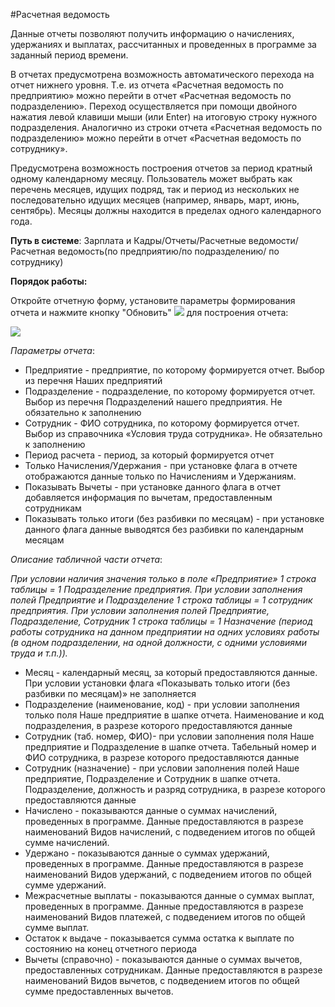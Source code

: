 ﻿#Расчетная ведомость

Данные отчеты позволяют получить информацию о начислениях, удержаниях и выплатах, рассчитанных и проведенных в программе за заданный период времени.

В отчетах предусмотрена возможность автоматического перехода на отчет нижнего уровня. Т.е. из отчета «Расчетная ведомость по предприятию» можно перейти в отчет «Расчетная ведомость по подразделению». Переход осуществляется при помощи двойного нажатия левой клавиши мыши (или Enter) на итоговую строку нужного подразделения. Аналогично из строки отчета «Расчетная ведомость по подразделению» можно перейти в отчет «Расчетная ведомость по сотруднику».

Предусмотрена возможность построения отчетов за период кратный одному календарному месяцу. Пользователь может выбрать как перечень месяцев, идущих подряд, так и период из нескольких не последовательно идущих месяцев (например, январь, март, июнь, сентябрь). Месяцы должны находится в пределах одного календарного года.

**Путь в системе**: Зарплата и Кадры/Отчеты/Расчетные ведомости/Расчетная ведомость(по предприятию/по подразделению/ по сотруднику)

**Порядок работы:**

Откройте отчетную форму, установите параметры формирования отчета и нажмите кнопку "Обновить" ![](topic:Com.AddFiles.Btn_Refresh.png) для построения отчета:

![](topic:.AddFiles.Screenshot_3193.jpg)

*Параметры отчета*:

* Предприятие - предприятие, по которому формируется отчет. Выбор из перечня Наших предприятий
* Подразделение - подразделение, по которому формируется отчет. Выбор из перечня Подразделений нашего предприятия. Не обязательно к заполнению
* Сотрудник - ФИО сотрудника, по которому формируется отчет. Выбор из справочника «Условия труда сотрудника». Не обязательно к заполнению
* Период расчета  - период, за который формируется отчет
* Только Начисления/Удержания - при установке флага в отчете отображаются данные только по Начислениям и Удержаниям.
* Показывать Вычеты  - при установке данного флага в отчет добавляется информация по вычетам, предоставленным сотрудникам
* Показывать только итоги (без разбивки по месяцам) - при установке данного флага данные выводятся без разбивки по календарным месяцам

*Описание табличной части отчета*:

*При условии наличия значения только в поле «Предприятие» 1 строка таблицы = 1 Подразделение предприятия. При условии заполнения полей Предприятие и Подразделение 1 строка таблицы = 1 сотрудник предприятия. При условии заполнения полей Предприятие, Подразделение, Сотрудник 1 строка таблицы = 1 Назначение (период работы сотрудника на данном предприятии на одних условиях работы (в одном подразделении, на одной должности, с одними условиями труда и т.п.)).*

* Месяц - календарный месяц, за который предоставляются данные. При условии установки флага «Показывать только итоги (без разбивки по месяцам)» не заполняется
* Подразделение (наименование, код) - при условии заполнения только поля Наше предприятие в шапке отчета. Наименование и код подразделения, в разрезе которого предоставляются данные
* Сотрудник (таб. номер, ФИО)- при условии заполнения поля Наше предприятие и Подразделение в шапке отчета. Табельный номер и ФИО сотрудника, в разрезе которого предоставляются данные
* Сотрудник (назначение) - при условии заполнения полей Наше предприятие, Подразделение и Сотрудник в шапке отчета.  Подразделение, должность и разряд сотрудника, в разрезе которого предоставляются данные
* Начислено - показываются данные о суммах начислений, проведенных в программе. Данные предоставляются в разрезе наименований Видов начислений, с подведением итогов по общей сумме начислений.
* Удержано - показываются данные о суммах удержаний, проведенных в программе. Данные предоставляются в разрезе наименований Видов удержаний, с подведением итогов по общей сумме удержаний.
* Межрасчетные выплаты  - показываются данные о суммах выплат, проведенных в программе. Данные предоставляются в разрезе наименований Видов платежей, с подведением итогов по общей сумме выплат.
* Остаток к выдаче - показывается сумма остатка к выплате по состоянию на конец отчетного периода
* Вычеты (справочно) - показываются данные о суммах вычетов, предоставленных сотрудникам. Данные предоставляются в разрезе наименований Видов вычетов, с подведением итогов по общей сумме предоставленных вычетов.